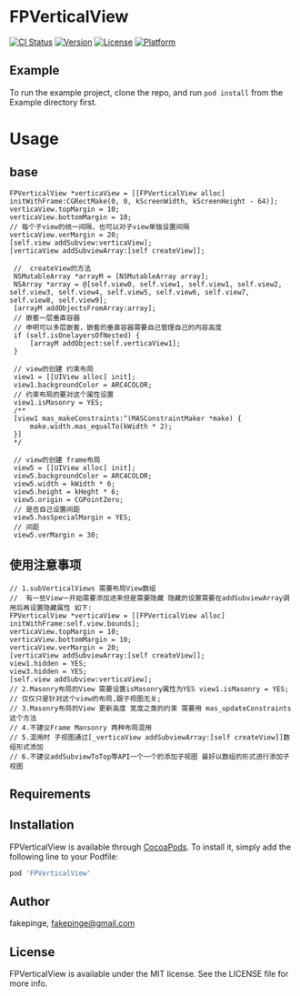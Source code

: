 # FPVerticalView

[![CI Status](https://img.shields.io/travis/fakepinge@gmail.com/FPVerticalView.svg?style=flat)](https://travis-ci.org/fakepinge@gmail.com/FPVerticalView)
[![Version](https://img.shields.io/cocoapods/v/FPVerticalView.svg?style=flat)](https://cocoapods.org/pods/FPVerticalView)
[![License](https://img.shields.io/cocoapods/l/FPVerticalView.svg?style=flat)](https://cocoapods.org/pods/FPVerticalView)
[![Platform](https://img.shields.io/cocoapods/p/FPVerticalView.svg?style=flat)](https://cocoapods.org/pods/FPVerticalView)

## Example

To run the example project, clone the repo, and run `pod install` from the Example directory first.

Usage
==============
## base
```objc
FPVerticalView *verticaView = [[FPVerticalView alloc] initWithFrame:CGRectMake(0, 0, kScreenWidth, kScreenHeight - 64)];
verticaView.topMargin = 10;
verticaView.bottomMargin = 10;
// 每个子view的统一间隔，也可以对子view单独设置间隔
verticaView.verMargin = 20;
[self.view addSubview:verticaView];
[verticaView addSubviewArray:[self createView]];

 //  createView的方法
 NSMutableArray *arrayM = [NSMutableArray array];
 NSArray *array = @[self.view0, self.view1, self.view1, self.view2, self.view3, self.view4, self.view5, self.view6, self.view7, self.view8, self.view9];
 [arrayM addObjectsFromArray:array];
 // 嵌套一层垂直容器
 // 申明可以多层嵌套，嵌套的垂直容器需要自己管理自己的内容高度
 if (self.isOnelayersOfNested) {
     [arrayM addObject:self.verticaView1];
 }

 // view的创建 约束布局
 view1 = [[UIView alloc] init];
 view1.backgroundColor = ARC4COLOR;
 // 约束布局的要对这个属性设置
 view1.isMasonry = YES;
 /**
 [view1 mas_makeConstraints:^(MASConstraintMaker *make) {
     make.width.mas_equalTo(kWidth * 2);
 }]   
 */

 // view的创建 frame布局
 view5 = [[UIView alloc] init];
 view5.backgroundColor = ARC4COLOR;
 view5.width = kWidth * 6;
 view5.height = kHeght * 6;
 view5.origin = CGPointZero;
 // 是否自己设置间距
 view5.hasSpecialMargin = YES;
 // 间距
 view5.verMargin = 30;
```

## 使用注意事项
```objc
// 1.subVerticalViews 需要布局View数组
//  有一些View一开始需要添加进来但是需要隐藏 隐藏的设置需要在addSubviewArray调用后再设置隐藏属性 如下:
FPVerticalView *verticaView = [[FPVerticalView alloc] initWithFrame:self.view.bounds];
verticaView.topMargin = 10;
verticaView.bottomMargin = 10;
verticaView.verMargin = 20;
[verticaView addSubviewArray:[self createView]];
view1.hidden = YES;
view3.hidden = YES;
[self.view addSubview:verticaView];
// 2.Masonry布局的View 需要设置isMasonry属性为YES view1.isMasonry = YES;
// 仅仅只是针对这个view的布局,跟子视图无关;
// 3.Masonry布局的View 更新高度 宽度之类的约束 需要用 mas_updateConstraints 这个方法
// 4.不建议Frame Mansonry 两种布局混用
// 5.混用时 子视图通过[_verticaView addSubviewArray:[self createView]]数组形式添加
// 6.不建议addSubviewToTop等API一个一个的添加子视图 最好以数组的形式进行添加子视图
 ```

## Requirements

## Installation

FPVerticalView is available through [CocoaPods](https://cocoapods.org). To install
it, simply add the following line to your Podfile:

```ruby
pod 'FPVerticalView'
```

## Author

fakepinge, fakepinge@gmail.com

## License

FPVerticalView is available under the MIT license. See the LICENSE file for more info.
